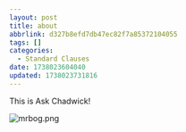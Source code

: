 ```yaml
---
layout: post
title: about
abbrlink: d327b8efd7db47ec82f7a85372104055
tags: []
categories:
  - Standard Clauses
date: 1738023604040
updated: 1738023731816
---
```


This is Ask Chadwick!

![mrbog.png](/resources/22e0d966adf945e6ac4c976eeaf297df.png)
